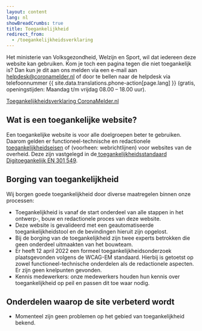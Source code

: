 ```yaml
---
layout: content
lang: nl
showBreadCrumbs: true
title: Toegankelijkheid
redirect_from: 
  - /toegankelijkheidsverklaring
---
```

Het ministerie van Volksgezondheid, Welzijn en Sport, wil dat iedereen deze website kan gebruiken. Kom je toch een pagina tegen die niet toegankelijk is? Dan kun je dit aan ons melden via een e-mail aan helpdesk@coronamelder.nl of door te bellen naar de helpdesk via telefoonnummer {{ site.data.translations.phone-action[page.lang] }} (gratis, openingstijden: Maandag t/m vrijdag 08.00 – 18.00 uur).

<a href="https://www.toegankelijkheidsverklaring.nl/register/3214" lang="nl" rel="noreferrer noopener">Toegankelijkheidsverklaring CoronaMelder.nl</a>

## Wat is een toegankelijke website?

Een toegankelijke website is voor alle doelgroepen beter te gebruiken. Daarom gelden er functioneel-technische en redactionele [toegankelijkheidseisen](https://www.digitoegankelijk.nl/) of (voorheen: webrichtlijnen) voor websites van de overheid. Deze zijn vastgelegd in de[  toegankelijkheidsstandaard Digitoegankelijk EN 301 549](https://www.forumstandaardisatie.nl/open-standaarden/digitoegankelijk-en-301-549-met-wcag-21).

## Borging van toegankelijkheid
Wij borgen goede toegankelijkheid door diverse maatregelen binnen onze processen:

-   Toegankelijkheid is vanaf de start onderdeel van alle stappen in het ontwerp-, bouw en redactionele proces van deze website.
-   Deze website is gevalideerd met een geautomatiseerde toegankelijkheidstool en de bevindingen hieruit zijn opgelost. 
- Bij de borging van de toegankelijkheid zijn twee experts betrokken die geen onderdeel uitmaakten van het bouwteam.
- Er heeft 12 april 2022 een formeel toegankelijkheidsonderzoek plaatsgevonden volgens de WCAG-EM standaard. Hierbij is getoetst op zowel functioneel-technische onderdelen als de redactionele aspecten. Er zijn geen knelpunten gevonden.
- Kennis medewerkers: onze medewerkers houden hun kennis over toegankelijkheid op peil en passen dit toe waar nodig.

## Onderdelen waarop de site verbeterd wordt

- Momenteel zijn geen problemen op het gebied van toegankelijkheid bekend.
